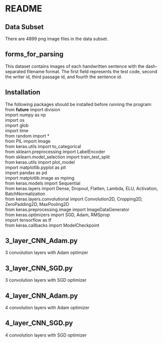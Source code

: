 # README

## Data Subset
There are 4899 png image files in the data subset. 

## forms_for_parsing 
This dataset contains images of each handwritten sentence with the dash-separated filename format. The first field represents the test code, second the writer id, third passage id, and fourth the sentence id.

## Installation
The following packages should be installed before running the program:
from __future__ import division<br/>
import numpy as np<br/>
import os<br/>
import glob<br/>
import time<br/>
from random import * <br/>
from PIL import Image<br/>
from keras.utils import to_categorical<br/>
from sklearn.preprocessing import LabelEncoder<br/>
from sklearn.model_selection import train_test_split<br/>
from keras.utils import plot_model<br/>
import matplotlib.pyplot as plt<br/>
import pandas as pd<br/>
import matplotlib.image as mpimg<br/>
from keras.models import Sequential<br/>
from keras.layers import Dense, Dropout, Flatten, Lambda, ELU, Activation, BatchNormalization<br/>
from keras.layers.convolutional import Convolution2D, Cropping2D, ZeroPadding2D, MaxPooling2D<br/>
from keras.preprocessing.image import ImageDataGenerator<br/>
from keras.optimizers import SGD, Adam, RMSprop<br/>
import tensorflow as tf<br/>
from keras.callbacks import ModelCheckpoint<br/>
## 3_layer_CNN_Adam.py<br/>
3 convolution layers with Adam optimzer

## 3_layer_CNN_SGD.py<br/>
3 convolution layers with SGD optimizer

## 4_layer_CNN_Adam.py<br/>
4 convolution layers with Adam optimizer

## 4_layer_CNN_SGD.py<br/>
4 convolution layers with SGD optimizer


